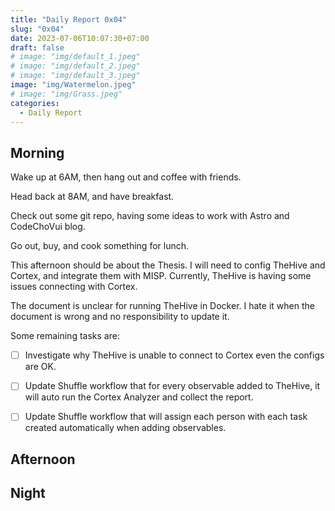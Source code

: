 ```yaml
---
title: "Daily Report 0x04"
slug: "0x04"
date: 2023-07-06T10:07:30+07:00
draft: false
# image: "img/default_1.jpeg"
# image: "img/default_2.jpeg"
# image: "img/default_3.jpeg"
image: "img/Watermelon.jpeg"
# image: "img/Grass.jpeg"
categories:
  - Daily Report
---
```


## Morning

Wake up at 6AM, then hang out and coffee with friends.

Head back at 8AM, and have breakfast.

Check out some git repo, having some ideas to work with Astro and CodeChoVui blog.

Go out, buy, and cook something for lunch.

This afternoon should be about the Thesis. I will need to config TheHive and Cortex, and integrate them with MISP. Currently, TheHive is having some issues connecting with Cortex.

The document is unclear for running TheHive in Docker. I hate it when the document is wrong and no responsibility to update it.

Some remaining tasks are:

- [ ] Investigate why TheHive is unable to connect to Cortex even the configs are OK.
- [ ] Update Shuffle workflow that for every observable added to TheHive, it will auto run the Cortex Analyzer and collect the report.
- [ ] Update Shuffle workflow that will assign each person with each task created automatically when adding observables.


## Afternoon

## Night
